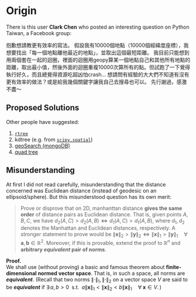 # Origin
There is this user **Clark Chen** who posted an interesting question on Python Taiwan, a Facebook group:

抱歉想請教更有效率的寫法。
假設我有10000個地點（10000個經緯度座標），我想要找出「每一個地點離他最近的地點」，並取出這個最短距離。
我目前只能想到用兩個套在一起的迴圈，裡面的迴圈用geopy算某一個地點自己和其他所有地點的距離，取出最小值，然後外面的迴圈重複10000次算所有的點。但試跑了一下覺得執行好久，而且總覺得資源吃超凶怕crash...
想請問有經驗的大大們不知道有沒有更有效率的做法？或是給我幾個關鍵字讓我自己去搜尋也可以。
先行謝過，感激不盡～

## Proposed Solutions
Other people have suggested:
01. [`rtree`](https://gis.stackexchange.com/questions/22082/how-can-i-use-r-tree-to-find-points-within-a-distance-in-spatialite)
02. kdtree (e.g. from [`scipy.spatial`](https://docs.scipy.org/doc/scipy/reference/generated/scipy.spatial.KDTree.html))
03. [geoSearch (mongoDB)](https://docs.mongodb.com/manual/reference/command/geoSearch/)
04. [quad tree](http://homepage.divms.uiowa.edu/~kvaradar/sp2012/daa/ann.pdf)

## Misunderstanding
At first I did not read carefully, misunderstanding that the distance concerned was Euclidean distance (instead of geodesic on an ellipsoid/sphere). But this misunderstood question has its own merit:
> Prove or disprove that on 2D, manhanttan distance **gives the same order** of distance pairs as Euclidean distance. That is, given points $A, B, C$, we have $d_{2}(A,C) > d_{2}(A,B) \iff d_{1}(A,C) > d_{1}(A,B)$, where $d_{1}, d_{2}$ denotes the Manhattan and Euclidean distances, respectively. A stronger statement to prove would be $\lVert\mathbf{x}\rVert_{2} > \lVert\mathbf{y}\rVert_{2} \iff \lVert\mathbf{x}\rVert_{1} > \lVert\mathbf{y}\rVert_{1}\quad\forall\; \mathbf{a}, \mathbf{b} \in \mathbb{R}^{2}.$ Moreover, if this is provable, extend the proof to $\mathbb{R}^{n}$ and **arbitrary _equivalent_ pair of norms**.

**Proof.**<br>
We shall use (without proving) a basic and famous theorem about **finite-dimensional normed vector space**. That is, in such a space, all norms are **_equivalent_**. (Recall that two norms $`\lVert\cdot\rVert_{1}, \lVert\cdot\rVert_{2}`$ on a vector space $`V`$ are said to be **_equivalent_** if $`\exists\, a, b > 0\;`$ s.t. $`\;a\lVert\mathbf{x}\rVert_{1} < \lVert\mathbf{x}\rVert_{2} < b\lVert\mathbf{x}\rVert_{1}\quad \forall\; \mathbf{x} \in V.\,`$)



